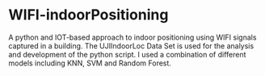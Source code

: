 # WIFI-indoorPositioning
A python and IOT-based approach to indoor positioning using WIFI signals captured in a building. 
The UJIIndoorLoc Data Set is used for the analysis and development of the python script. I used a combination of different models including KNN, SVM and Random Forest. 
